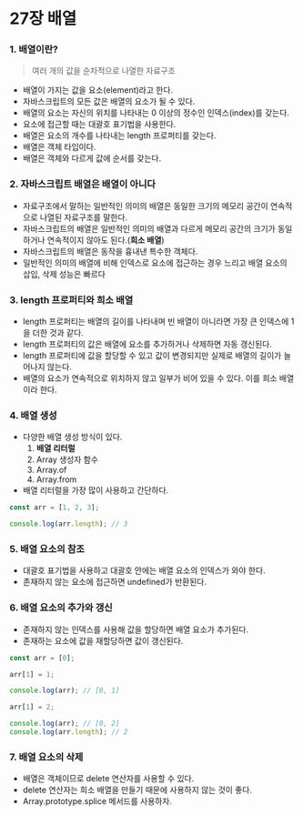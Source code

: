 # 27장 배열

### 1. 배열이란?

> 여러 개의 값을 순차적으로 나열한 자료구조

- 배열이 가지는 값을 요소(element)라고 한다.
- 자바스크립트의 모든 값은 배열의 요소가 될 수 있다.
- 배열의 요소는 자신의 위치를 나타내는 0 이상의 정수인 인덱스(index)를 갖는다.
- 요소에 접근할 때는 대괄호 표기법을 사용한다.
- 배열은 요소의 개수를 나타내는 length 프로퍼티를 갖는다.
- 배열은 객체 타입이다.
- 배열은 객체와 다르게 값에 순서를 갖는다.

### 2. 자바스크립트 배열은 배열이 아니다

- 자료구조에서 말하는 일반적인 의미의 배열은 동일한 크기의 메모리 공간이 연속적으로 나열된 자료구조를 말한다.
- 자바스크립트의 배열은 일반적인 의미의 배열과 다르게 메모리 공간의 크기가 동일하거나 연속적이지 않아도 된다.(**희소 배열**)
- 자바스크립트의 배열은 동작을 흉내낸 특수한 객체다.
- 일반적인 의미의 배열에 비해 인덱스로 요소에 접근하는 경우 느리고 배열 요소의 삽입, 삭제 성능은 빠르다

### 3. length 프로퍼티와 희소 배열

- length 프로퍼티는 배열의 길이를 나타내며 빈 배열이 아니라면 가장 큰 인덱스에 1을 더한 것과 같다.
- length 프로퍼티의 값은 배열에 요소를 추가하거나 삭제하면 자동 갱신된다.
- length 프로퍼티에 값을 할당할 수 있고 값이 변경되지만 실제로 배열의 길이가 늘어나지 않는다.
- 배열의 요소가 연속적으로 위치하지 않고 일부가 비어 있을 수 있다. 이를 희소 배열이라 한다.

### 4. 배열 생성

- 다양한 배열 생성 방식이 있다.
  1. **배열 리터럴**
  2. Array 생성자 함수
  3. Array.of
  4. Array.from
- 배열 리터럴을 가장 많이 사용하고 간단하다.

```js
const arr = [1, 2, 3];

console.log(arr.length); // 3
```

### 5. 배열 요소의 참조

- 대괄호 표기법을 사용하고 대괄호 안에는 배열 요소의 인덱스가 와야 한다.
- 존재하지 않는 요소에 접근하면 undefined가 반환된다.

### 6. 배열 요소의 추가와 갱신

- 존재하지 않는 인덱스를 사용해 값을 할당하면 배열 요소가 추가된다.
- 존재하는 요소에 값을 재할당하면 값이 갱신된다.

```js
const arr = [0];

arr[1] = 1;

console.log(arr); // [0, 1]

arr[1] = 2;

console.log(arr); // [0, 2]
console.log(arr.length); // 2
```

### 7. 배열 요소의 삭제

- 배열은 객체이므로 delete 연산자를 사용할 수 있다.
- delete 연산자는 희소 배열을 만들기 때문에 사용하지 않는 것이 좋다.
- Array.prototype.splice 메서드를 사용하자.
